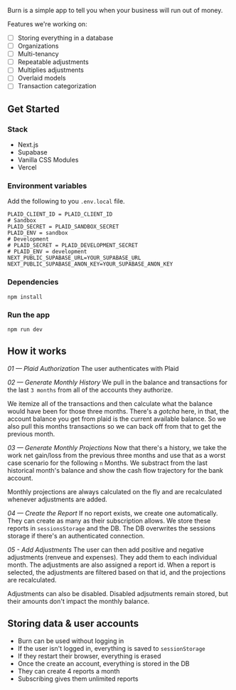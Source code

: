 Burn is a simple app to tell you when your business will run out of money.

Features we're working on:

- [ ] Storing everything in a database
- [ ] Organizations
- [ ] Multi-tenancy
- [ ] Repeatable adjustments
- [ ] Multiplies adjustments
- [ ] Overlaid models
- [ ] Transaction categorization

## Get Started

### Stack

- Next.js
- Supabase
- Vanilla CSS Modules
- Vercel

### Environment variables

Add the following to you `.env.local` file.

```
PLAID_CLIENT_ID = PLAID_CLIENT_ID
# Sandbox
PLAID_SECRET = PLAID_SANDBOX_SECRET
PLAID_ENV = sandbox
# Development
# PLAID_SECRET = PLAID_DEVELOPMENT_SECRET
# PLAID_ENV = development
NEXT_PUBLIC_SUPABASE_URL=YOUR_SUPABASE_URL
NEXT_PUBLIC_SUPABASE_ANON_KEY=YOUR_SUPABASE_ANON_KEY
```

### Dependencies

`npm install`

### Run the app

`npm run dev`

## How it works

_01 — Plaid Authorization_
The user authenticates with Plaid

_02 — Generate Monthly History_
We pull in the balance and transactions for the last `3 months` from all of the accounts they authorize.

We itemize all of the transactions and then calculate what the balance would have been for those three months. There's a _gotcha_ here, in that, the account balance you get from plaid is the current available balance. So we also pull this months transactions so we can back off from that to get the previous month.

_03 — Generate Monthly Projections_
Now that there's a history, we take the work net gain/loss from the previous three months and use that as a worst case scenario for the following `n` Months. We substract from the last historical month's balance and show the cash flow trajectory for the bank account.

Monthly projections are always calculated on the fly and are recalculated whenever adjustments are added.

_04 — Create the Report_
If no report exists, we create one automatically. They can create as many as their subscription allows. We store these reports in `sessionsStorage` and the DB. The DB overwrites the sessions storage if there's an authenticated connection.

_05 - Add Adjustments_
The user can then add positive and negative adjustments (renveue and expenses). They add them to each individual month. The adjustments are also assigned a report id. When a report is selected, the adjustments are filtered based on that id, and the projections are recalculated.

Adjustments can also be disabled. Disabled adjsutments remain stored, but their amounts don't impact the monthly balance.

## Storing data & user accounts

- Burn can be used without logging in
- If the user isn't logged in, everything is saved to `sessionStorage`
- If they restart their browser, everything is erased
- Once the create an account, everything is stored in the DB
- They can create 4 reports a month
- Subscribing gives them unlimited reports
